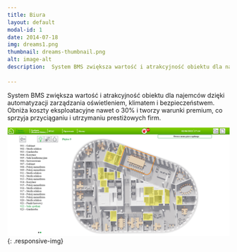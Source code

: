 ```yaml
---
title: Biura
layout: default
modal-id: 1
date: 2014-07-18
img: dreams1.png
thumbnail: dreams-thumbnail.png
alt: image-alt
description:  System BMS zwiększa wartość i atrakcyjność obiektu dla najemców dzięki automatyzacji zarządzania oświetleniem, klimatem i bezpieczeństwem. Obniża koszty eksploatacyjne nawet o 30% i tworzy warunki premium, co sprzyja przyciąganiu i utrzymaniu prestiżowych firm.  

---
```


System BMS zwiększa wartość i atrakcyjność obiektu dla najemców dzięki automatyzacji zarządzania oświetleniem, klimatem i bezpieczeństwem. Obniża koszty eksploatacyjne nawet o 30% i tworzy warunki premium, co sprzyja przyciąganiu i utrzymaniu prestiżowych firm.

![biura1](/img/portfolio/pic/floorplanp9.png "biura1"){: .responsive-img}